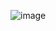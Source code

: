 ![image](https://user-images.githubusercontent.com/63789702/188315611-236bf38c-caef-4907-827a-0a66c29538e9.png)
